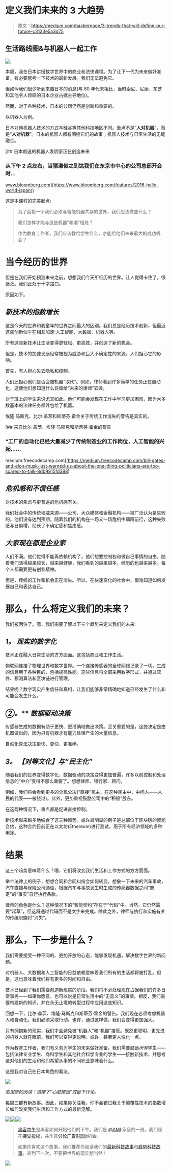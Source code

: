 # 定义我们未来的 3 大趋势

> 原文：<https://medium.com/hackernoon/3-trends-that-will-define-our-future-c3133e5a3d75>

## **生活路线图&与机器人一起工作**

![](img/64d4f63b0bef66d9c2e0a27692da3927.png)

本周，我在日本讲授数字世界中的商业和法律课程。为了让下一代为未来做好准备，有必要思考一下技术的最新发展。我们无法避免它。

但如今我们很少听到来自日本的消息(与 80 年代末相比，当时索尼、尼康、东芝和其他令人惊叹的日本企业占据主导地位)。

然而，对于各种技术，日本的公司仍然是创新和重要的。

以机器人为例。

日本对待机器人技术的方式与硅谷等其他科技地区不同。重点不是“**人对机器**”，而是“**人对机器**”。日本的机器人都有围绕它们的故事；机器人技术与日常生活的无缝融合。

[](https://www.bloomberg.com/features/2016-hello-world-japan/) [## 日本痴迷的机器人发明家正在创造未来

### 从下午 2 点左右，当猪濑俊之到达我们在东京市中心的公司总部开会时…

www.bloomberg.com](https://www.bloomberg.com/features/2016-hello-world-japan/) 

这是本课程的完美起点:

> 为了迎接一个我们必须与智能机器共存的世界，我们应该做些什么？
> 
> 我们怎样才能与这些机器“和谐”相处？
> 
> 作为教育工作者，我们应该教给学生什么，才能给他们未来最大的成功机会？

# **当今经历的世界**

但是在我们开始预测未来之前，想想我们今天所经历的世界。让人觉得卡住了，很迷茫。我们正处于十字路口。

原因如下。

## ***新技术的指数增长***

这是今天的世界和我童年的世界之间最大的区别。我们总是经历技术创新，但最近这些创新似乎在相互加速:人工智能、大数据、机器人等。

所有这些新技术让生活变得更轻松、更高效，并创造了新的机会。

但是，技术的加速发展经常被视为威胁和巨大不确定性的来源。人们担心它的影响。

首先，有人担心失去隐私和控制。

人们还担心他们是否会被机器“取代”。例如，律师看到许多简单的任务正在自动化，这使他们想知道什么将留给“未来的律师”去做。

对于班上的学生来说尤其如此。他们可能会发现在工作中学习更加困难，因为大多数基本的法律任务都外包给了机器。

埃隆·马斯克、比尔·盖茨和斯蒂芬·霍金关于传统工作消失的警告是真实的。

[](https://medium.freecodecamp.com/bill-gates-and-elon-musk-just-warned-us-about-the-one-thing-politicians-are-too-scared-to-talk-8db9815fd398) [## 来自比尔·盖茨、埃隆·马斯克和斯蒂芬·霍金的警告

### “工厂的自动化已经大量减少了传统制造业的工作岗位，人工智能的兴起……

medium.freecodecamp.com](https://medium.freecodecamp.com/bill-gates-and-elon-musk-just-warned-us-about-the-one-thing-politicians-are-too-scared-to-talk-8db9815fd398) 

## ***危机感和不信任感***

对技术的焦虑与更普遍的危机感有关。

我们社会中的传统权威来源——公司、大众媒体和金融机构——被广泛认为是失败的。他们没有达到预期。随着我们的机构在一场又一场危机中蹒跚前行，这种失败感与日俱增，助长了不确定感和焦虑感。

## ***大家现在都是企业家***

人们不满。他们觉得不能再依赖机构了。他们想要控制权和做自己事情的自由。随着我们活得越来越长，越来越健康，我们看到的越来越多，经历的也越来越多。每个人都需要更有创业精神。

但是，传统的工作和机会正在消失。所以，在快速变化的社会中，很难知道如何发展自己和表达自己。

# **那么，什么将定义我们的未来？**

我们被困住了。嗯，我们需要了解以下三个趋势来定义我们的未来:

## ***1。*** ***现实的数字化***

技术正在融入日常生活的方方面面。这包括商业和工作生活。

物联网连接了物理世界和数字世界。一个连接传感器的全球网络记录了一切。生成的信息用于各种目的，包括提高性能。这些信息将全部采用数字形式，并通过软件、预测算法和区块链进行管理。

结果呢？数字现实产生信任和真相，让我们能够非常精确地知道已经发生了什么和可能会发生什么。

## **②*。*** ***数据驱动决策***

传感器生成的数据有助于更快、更准确地做出决策。至关重要的是，这些决定是由机器做出的，因为只有机器才有能力处理产生的大量信息。

自动化算法决策更快、更快、更准确。

## ***3。*** ***【对等文化】与“民主化”***

随着我们的世界变得数字化，数据驱动的决策变得更加普遍，许多以前控制和处理信息的“中介”变得不那么重要了。想想律师、银行家、顾问。

例如，我们将会看到更多的全民公决(“直接”民主，在这种民主中，中间人——人民的代表——被绕过)。此外，更加重视鼓励公司中的“积极”股东。

在这两种情况下，重点都是促进直接控制。

新技术越来越多地结合了这三种趋势。或许最明显的例子是总部位于区块链的智能合约，这种合约目前正在以太坊(Ethereum)进行测试，用于所有经济领域的多种用途。

# **结果**

这三个趋势意味着什么？嗯，它们将改变我们生活和工作方式的方方面面。

举个法律上的例子，想想合同和合同纠纷会如何转变。想象一下未来的汽车事故，汽车直接与保险公司通信，根据汽车与事故发生时生成的传感器数据之间“商定”的“事实”自行执行条款。

律师的角色是什么？这种情况下的“智能契约”存在于“代码”中。当然，它仍然需要“起草”，但这将通过代码而不是文字来完成。除此之外，律师与执行和实施有关的传统职能将“消失”。

# **那么，下一步是什么？**

我们需要接受一种不同的、更加开放的心态，能够发现机遇，解决数字世界的新问题。

对机器人、大数据和人工智能的日益依赖意味着我们所有的生活都将被打乱。但是，这也意味着我们将有更多的时间和自由。

技术已经到了我们需要创造新现实的阶段。我们将不必处理现在占据我们的许多日常事务——如果你愿意，也可以说是日常生活中的“无意义”的事情。相反，我们需要构建新的知识，并在永无止境的转型过程中应用这些知识。

回想一下，比尔·盖茨、埃隆·马斯克和斯蒂芬·霍金的警告。我们现在必须考虑机器人和自动化。我们必须采取行动。也许，通过这样做，我们会变得更加强大。

只有拥抱新的现实，我们才会避免被“机器人”和“机器”接管。既然更聪明、更先进的机器人就在眼前，我们可以变得更聪明。或许，甚至更人性化一点。

作为教育工作者，我们有义务为学生的未来做好准备。我们需要鼓励*所有*学生——包括法律专业学生、商科学生和其他社会科学专业的学生——接触新技术，并思考这对他们的生活和他们希望从事的不同职业意味着什么。

这是我对自己在日本角色的看法。

![](img/ff19adb28ad7597c2ecd6e28c77b1f88.png)

*感谢您的阅读！请按下“心脏按钮”或留下评论。*

每周三都有新故事。因此，如果你关注我，你不会错过我关于颠覆性技术的指数增长如何改变我们生活和工作方式的最新见解。

[![](img/50ef4044ecd4e250b5d50f368b775d38.png)](http://bit.ly/HackernoonFB)[![](img/979d9a46439d5aebbdcdca574e21dc81.png)](https://goo.gl/k7XYbx)[![](img/2930ba6bd2c12218fdbbf7e02c8746ff.png)](https://goo.gl/4ofytp)

> [黑客中午](http://bit.ly/Hackernoon)是黑客如何开始他们的下午。我们是 [@AMI](http://bit.ly/atAMIatAMI) 家庭的一员。我们现在[接受投稿](http://bit.ly/hackernoonsubmission)，并乐意[讨论广告&赞助](mailto:partners@amipublications.com)机会。
> 
> 如果你喜欢这个故事，我们推荐你阅读我们的[最新科技故事](http://bit.ly/hackernoonlatestt)和[趋势科技故事](https://hackernoon.com/trending)。直到下一次，不要把世界的现实想当然！

![](img/be0ca55ba73a573dce11effb2ee80d56.png)